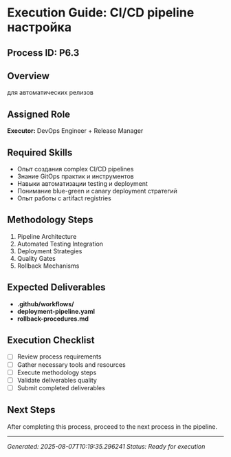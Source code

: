 # Execution Guide: CI/CD pipeline настройка

## Process ID: P6.3

## Overview
для автоматических релизов

## Assigned Role
**Executor:** DevOps Engineer + Release Manager

## Required Skills
- Опыт создания complex CI/CD pipelines
- Знание GitOps практик и инструментов
- Навыки автоматизации testing и deployment
- Понимание blue-green и canary deployment стратегий
- Опыт работы с artifact registries

## Methodology Steps
1. Pipeline Architecture
2. Automated Testing Integration
3. Deployment Strategies
4. Quality Gates
5. Rollback Mechanisms

## Expected Deliverables
- **.github/workflows/**
- **deployment-pipeline.yaml**
- **rollback-procedures.md**

## Execution Checklist
- [ ] Review process requirements
- [ ] Gather necessary tools and resources
- [ ] Execute methodology steps
- [ ] Validate deliverables quality
- [ ] Submit completed deliverables

## Next Steps
After completing this process, proceed to the next process in the pipeline.

---
*Generated: 2025-08-07T10:19:35.296241*
*Status: Ready for execution*
